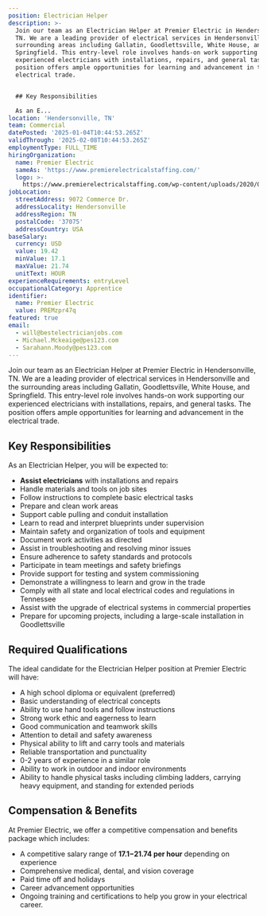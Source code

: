 ```yaml
---
position: Electrician Helper
description: >-
  Join our team as an Electrician Helper at Premier Electric in Hendersonville,
  TN. We are a leading provider of electrical services in Hendersonville and the
  surrounding areas including Gallatin, Goodlettsville, White House, and
  Springfield. This entry-level role involves hands-on work supporting our
  experienced electricians with installations, repairs, and general tasks. The
  position offers ample opportunities for learning and advancement in the
  electrical trade.


  ## Key Responsibilities

  As an E...
location: 'Hendersonville, TN'
team: Commercial
datePosted: '2025-01-04T10:44:53.265Z'
validThrough: '2025-02-08T10:44:53.265Z'
employmentType: FULL_TIME
hiringOrganization:
  name: Premier Electric
  sameAs: 'https://www.premierelectricalstaffing.com/'
  logo: >-
    https://www.premierelectricalstaffing.com/wp-content/uploads/2020/05/Premier-Electrical-Staffing-logo.png
jobLocation:
  streetAddress: 9072 Commerce Dr.
  addressLocality: Hendersonville
  addressRegion: TN
  postalCode: '37075'
  addressCountry: USA
baseSalary:
  currency: USD
  value: 19.42
  minValue: 17.1
  maxValue: 21.74
  unitText: HOUR
experienceRequirements: entryLevel
occupationalCategory: Apprentice
identifier:
  name: Premier Electric
  value: PREMzpr47q
featured: true
email:
  - will@bestelectricianjobs.com
  - Michael.Mckeaige@pes123.com
  - Sarahann.Moody@pes123.com
---
```




Join our team as an Electrician Helper at Premier Electric in Hendersonville, TN. We are a leading provider of electrical services in Hendersonville and the surrounding areas including Gallatin, Goodlettsville, White House, and Springfield. This entry-level role involves hands-on work supporting our experienced electricians with installations, repairs, and general tasks. The position offers ample opportunities for learning and advancement in the electrical trade.

## Key Responsibilities
As an Electrician Helper, you will be expected to:
- **Assist electricians** with installations and repairs
- Handle materials and tools on job sites
- Follow instructions to complete basic electrical tasks
- Prepare and clean work areas
- Support cable pulling and conduit installation
- Learn to read and interpret blueprints under supervision
- Maintain safety and organization of tools and equipment
- Document work activities as directed
- Assist in troubleshooting and resolving minor issues
- Ensure adherence to safety standards and protocols
- Participate in team meetings and safety briefings
- Provide support for testing and system commissioning
- Demonstrate a willingness to learn and grow in the trade
- Comply with all state and local electrical codes and regulations in Tennessee
- Assist with the upgrade of electrical systems in commercial properties
- Prepare for upcoming projects, including a large-scale installation in Goodlettsville

## Required Qualifications
The ideal candidate for the Electrician Helper position at Premier Electric will have:
- A high school diploma or equivalent (preferred)
- Basic understanding of electrical concepts
- Ability to use hand tools and follow instructions
- Strong work ethic and eagerness to learn
- Good communication and teamwork skills
- Attention to detail and safety awareness
- Physical ability to lift and carry tools and materials
- Reliable transportation and punctuality
- 0-2 years of experience in a similar role
- Ability to work in outdoor and indoor environments
- Ability to handle physical tasks including climbing ladders, carrying heavy equipment, and standing for extended periods

## Compensation & Benefits
At Premier Electric, we offer a competitive compensation and benefits package which includes:
- A competitive salary range of **$17.1-$21.74 per hour** depending on experience
- Comprehensive medical, dental, and vision coverage
- Paid time off and holidays
- Career advancement opportunities
- Ongoing training and certifications to help you grow in your electrical career.

